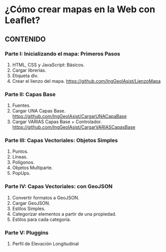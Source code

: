 # ¿Cómo crear mapas en la Web con Leaflet?


## CONTENIDO

### Parte I: Inicializando el mapa: Primeros Pasos
  1. HTML, CSS y JavaScript: Básicos.
  2. Cargar librerías.
  3. Etiqueta div.
  4. Crear el lienzo del mapa. https://github.com/IngGeolAsist/LienzoMapa

### Parte II: Capas Base
  1. Fuentes.
  2. Cargar UNA Capas Base. https://github.com/IngGeolAsist/CargarUNACapaBase
  3. Cargar VARIAS Capas Base + Controlador. https://github.com/IngGeolAsist/CargarVARIASCapasBase

### Parte III: Capas Vectoriales: Objetos Simples
  1. Puntos. 
  2. Líneas. 
  3. Polígonos. 
  4. Objetos Multiparte.
  5. PopUps. 
 
### Parte IV: Capas Vectoriales: con GeoJSON
  1. Convertir formatos a GeoJSON. 
  2. Cargar GeoJSON.  
  3. Estilos Simples. 
  4. Categorizar elementos a partir de una propiedad. 
  5. Estilos para cada categoría.
 
### Parte V: Pluggins
  1. Perfil de Elevación Longitudinal 
